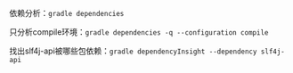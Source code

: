 依赖分析：`gradle dependencies`

只分析compile环境：`gradle dependencies -q --configuration compile`

找出slf4j-api被哪些包依赖：`gradle dependencyInsight --dependency slf4j-api`

